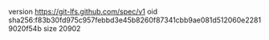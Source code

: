 version https://git-lfs.github.com/spec/v1
oid sha256:f83b30fd975c957febbd3e45b8260f87341cbb9ae081d512060e22819020f54b
size 20902
